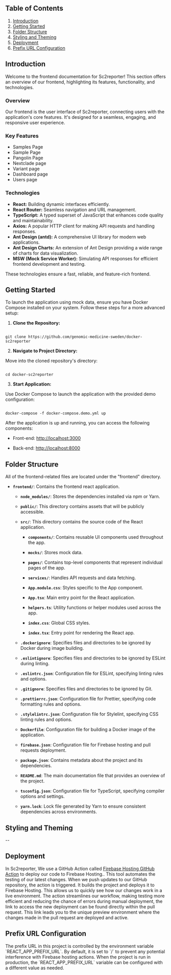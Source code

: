 ## Table of Contents

1. [Introduction](#introduction)
2. [Getting Started](#getting-started)
3. [Folder Structure](#folder-structure)
4. [Styling and Theming](#styling-and-theming)
5. [Deployment](#deployment)
6. [Prefix URL Configuration](#prefix-url-configuration)

## Introduction

Welcome to the frontend documentation for Sc2reporter! This section offers an overview of our frontend, highlighting its features, functionality, and technologies.

### Overview

Our frontend is the user interface of Sc2reporter, connecting users with the application's core features. It's designed for a seamless, engaging, and responsive user experience.

### Key Features

- Samples Page
- Sample Page
- Pangolin Page
- Nextclade page
- Variant page
- Dashboard page
- Users page

### Technologies

- **React:** Building dynamic interfaces efficiently.
- **React Router:** Seamless navigation and URL management.
- **TypeScript:** A typed superset of JavaScript that enhances code quality and maintainability.
- **Axios:** A popular HTTP client for making API requests and handling responses.
- **Ant Design (antd):** A comprehensive UI library for modern web applications.
- **Ant Design Charts:** An extension of Ant Design providing a wide range of charts for data visualization.
- **MSW (Mock Service Worker):** Simulating API responses for efficient frontend development and testing.

These technologies ensure a fast, reliable, and feature-rich frontend.

## Getting Started

To launch the application using mock data, ensure you have Docker Compose installed on your system. Follow these steps for a more advanced setup:

1.  **Clone the Repository:**

```

git clone https://github.com/genomic-medicine-sweden/docker-sc2reporter

```

2.  **Navigate to Project Directory:**

Move into the cloned repository's directory:

```

cd docker-sc2reporter

```

3.  **Start Application:**

Use Docker Compose to launch the application with the provided demo configuration:

```

docker-compose -f docker-compose.demo.yml up

```

After the application is up and running, you can access the following components:

- Front-end: [http://localhost:3000](http://localhost:3000)

- Back-end: [http://localhost:8000](http://localhost:8000)

## Folder Structure

All of the frontend-related files are located under the "frontend" directory.

- **`frontend/`**: Contains the frontend react application.

  - **`node_modules/`**: Stores the dependencies installed via npm or Yarn.

  - **`public/`**: This directory contains assets that will be publicly accessible.

  - **`src/`**: This directory contains the source code of the React application.

    - **`components/`**: Contains reusable UI components used throughout the app.

    - **`mocks/`**: Stores mock data.

    - **`pages/`**: Contains top-level components that represent individual pages of the app.

    - **`services/`**: Handles API requests and data fetching.

    - **`App.module.css`**: Styles specific to the App component.

    - **`App.tsx`**: Main entry point for the React application.

    - **`helpers.ts`**: Utility functions or helper modules used across the app.

    - **`index.css`**: Global CSS styles.

    - **`index.tsx`**: Entry point for rendering the React app.

  - **`.dockerignore`**: Specifies files and directories to be ignored by Docker during image building.

  - **`.eslintignore`**: Specifies files and directories to be ignored by ESLint during linting.

  - **`.eslintrc.json`**: Configuration file for ESLint, specifying linting rules and options.

  - **`.gitignore`**: Specifies files and directories to be ignored by Git.

  - **`.prettierrc.json`**: Configuration file for Prettier, specifying code formatting rules and options.

  - **`.stylelintrc.json`**: Configuration file for Stylelint, specifying CSS linting rules and options.

  - **`Dockerfile`**: Configuration file for building a Docker image of the application.

  - **`firebase.json`**: Configuration file for Firebase hosting and pull requests deployment.

  - **`package.json`**: Contains metadata about the project and its dependencies.

  - **`README.md`**: The main documentation file that provides an overview of the project.

  - **`tsconfig.json`**: Configuration file for TypeScript, specifying compiler options and settings.

  - **`yarn.lock`**: Lock file generated by Yarn to ensure consistent dependencies across environments.

## Styling and Theming

--

## Deployment

In Sc2reporter, We use a GitHub Action called [Firebase Hosting GitHub Action](https://medium.com/firebase-developers/the-comprehensive-guide-to-github-actions-and-firebase-hosting-818502d86c31) to deploy our code to Firebase Hosting.. This tool automates the testing of our latest changes. When we push updates to our GitHub repository, the action is triggered. It builds the project and deploys it to Firebase Hosting. This allows us to quickly see how our changes work in a live environment. The action streamlines our workflow, making testing more efficient and reducing the chance of errors during manual deployment, the link to access the new deployment can be found directly within the pull request. This link leads you to the unique preview environment where the changes made in the pull request are deployed and active.

## Prefix URL Configuration

The prefix URL in this project is controlled by the environment variable \`REACT_APP_PREFIX_URL\`. By default, it is set to \`/\` to prevent any potential interference with Firebase hosting actions. When the project is run in production, the \`REACT_APP_PREFIX_URL\` variable can be configured with a different value as needed.
